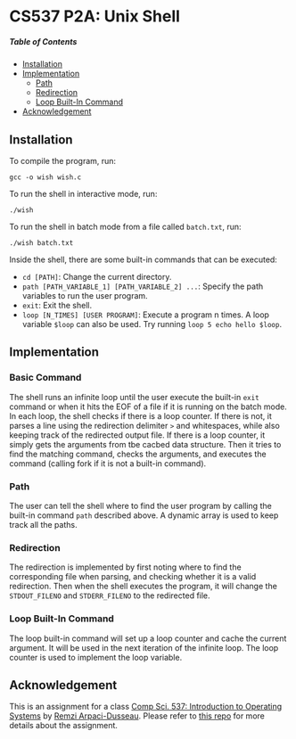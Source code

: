 # CS537 P2A: Unix Shell

##### Table of Contents
* [Installation](#installation)
* [Implementation](#implementation)
  * [Path](#path)
  * [Redirection](#redirection)
  * [Loop Built-In Command](#loop-built-in-command)
* [Acknowledgement](#acknowledgement)

## Installation
To compile the program, run:
<pre><code>gcc -o wish wish.c</code></pre>
To run the shell in interactive mode, run:
<pre><code>./wish</code></pre>
To run the shell in batch mode from a file called <code>batch.txt</code>, run:
<pre><code>./wish batch.txt</code></pre>
Inside the shell, there are some built-in commands that can be executed:
* <code>cd [PATH]</code>: Change the current directory.
* <code>path [PATH_VARIABLE_1] [PATH_VARIABLE_2] ...</code>: Specify the path variables to run the user program.
* <code>exit</code>: Exit the shell.
* <code>loop [N_TIMES] [USER PROGRAM]</code>: Execute a program n times. A loop variable <code>$loop</code> can also be used. Try running <code>loop 5 echo hello $loop</code>.

## Implementation
### Basic Command
The shell runs an infinite loop until the user execute the built-in <code>exit</code> command or when it hits the EOF of a file if it is running on the batch mode. In each loop, the shell checks if there is a loop counter. If there is not, it parses a line using the redirection delimiter <code>></code> and whitespaces, while also keeping track of the redirected output file. If there is a loop counter, it simply gets the arguments from tbe cacbed data structure. Then it tries to find the matching command, checks the arguments, and executes the command (calling fork if it is not a built-in command).

### Path
The user can tell the shell where to find the user program by calling the built-in command <code>path</code> described above. A dynamic array is used to keep track all the paths.

### Redirection
The redirection is implemented by first noting where to find the corresponding file when parsing, and checking whether it is a valid redirection. Then when the shell executes the program, it will change the <code>STDOUT_FILENO</code> and <code>STDERR_FILENO</code> to the redirected file.

### Loop Built-In Command
The loop built-in command will set up a loop counter and cache the current argument. It will be used in the next iteration of the infinite loop. The loop counter is used to implement the loop variable.

## Acknowledgement
This is an assignment for a class [Comp Sci. 537: Introduction to Operating Systems](https://pages.cs.wisc.edu/~remzi/Classes/537/Fall2021/) by [Remzi Arpaci-Dusseau](https://pages.cs.wisc.edu/~remzi/). Please refer to [this repo](https://github.com/remzi-arpacidusseau/ostep-projects/tree/master/processes-shell) for more details about the assignment.
